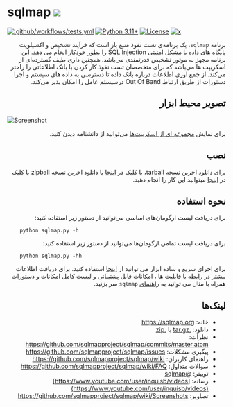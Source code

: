 # sqlmap ![](https://i.imgur.com/fe85aVR.png)

[![.github/workflows/tests.yml](https://github.com/sqlmapproject/sqlmap/actions/workflows/tests.yml/badge.svg)](https://github.com/sqlmapproject/sqlmap/actions/workflows/tests.yml) [![Python 3.11+](https://img.shields.io/badge/python-3.11+-blue.svg)](https://www.python.org/) [![License](https://img.shields.io/badge/license-GPLv2-red.svg)](https://raw.githubusercontent.com/sqlmapproject/sqlmap/master/LICENSE) [![x](https://img.shields.io/badge/x-@sqlmap-blue.svg)](https://x.com/sqlmap)


<div dir=rtl>



برنامه `sqlmap`، یک برنامه‌ی تست نفوذ منبع باز است که فرآیند تشخیص و اکسپلویت پایگاه های داده با مشکل امنیتی SQL Injection را بطور خودکار انجام می دهد. این برنامه مجهز به موتور تشخیص قدرتمندی می‌باشد. همچنین داری طیف گسترده‌ای از اسکریپت ها می‌باشد که برای متخصصان تست نفوذ کار کردن با بانک اطلاعاتی را راحتر می‌کند. از جمع اوری اطلاعات درباره بانک داده تا دسترسی به داده های سیستم و اجرا دستورات از طریق ارتباط Out Of Band درسیستم عامل را امکان پذیر می‌کند.


تصویر محیط ابزار
----


<div dir=ltr>



![Screenshot](https://raw.github.com/wiki/sqlmapproject/sqlmap/images/sqlmap_screenshot.png)


<div dir=rtl>

برای نمایش [مجموعه ای از اسکریپت‌ها](https://github.com/sqlmapproject/sqlmap/wiki/Screenshots) می‌توانید از دانشنامه دیدن کنید.


نصب
----

برای دانلود اخرین نسخه tarball، با کلیک در [اینجا](https://github.com/sqlmapproject/sqlmap/tarball/master) یا دانلود اخرین نسخه zipball با کلیک در [اینجا](https://github.com/sqlmapproject/sqlmap/zipball/master) میتوانید این کار را انجام دهید.


نحوه استفاده
----


برای دریافت لیست ارگومان‌های اساسی می‌توانید از دستور زیر استفاده کنید:



<div dir=ltr>


```
    python sqlmap.py -h
```

    
    
    
<div dir=rtl>
    
    
برای دریافت لیست تمامی ارگومان‌ها می‌توانید از دستور زیر استفاده کنید:

<div dir=ltr>

    
```
    python sqlmap.py -hh
```
    
    
<div dir=rtl>
    

برای اجرای سریع و ساده ابزار می توانید از [اینجا](https://asciinema.org/a/46601) استفاده کنید. برای دریافت اطلاعات بیشتر در رابطه با قابلیت ها ، امکانات قابل پشتیبانی و لیست کامل امکانات و دستورات همراه با مثال می‌ توانید به [راهنمای](https://github.com/sqlmapproject/sqlmap/wiki/Usage) `sqlmap` سر بزنید.


لینک‌ها
----


* خانه: https://sqlmap.org
* دانلود: [.tar.gz](https://github.com/sqlmapproject/sqlmap/tarball/master) یا [.zip](https://github.com/sqlmapproject/sqlmap/zipball/master)
* نظرات: https://github.com/sqlmapproject/sqlmap/commits/master.atom
* پیگیری مشکلات: https://github.com/sqlmapproject/sqlmap/issues
* راهنمای کاربران: https://github.com/sqlmapproject/sqlmap/wiki
* سوالات متداول: https://github.com/sqlmapproject/sqlmap/wiki/FAQ
* توییتر: [@sqlmap](https://x.com/sqlmap)
* رسانه: [https://www.youtube.com/user/inquisb/videos](https://www.youtube.com/user/inquisb/videos)
* تصاویر: https://github.com/sqlmapproject/sqlmap/wiki/Screenshots

